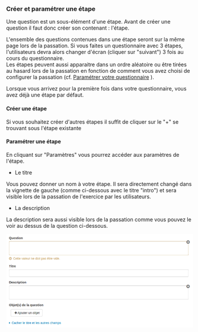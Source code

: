 ### Créer et paramétrer une étape

Une question est un sous-élément d'une étape. Avant de créer une question il faut donc créer son contenant : l'étape.

L'ensemble des questions contenues dans une étape seront sur la même page lors de la passation. Si vous faites un questionnaire avec 3 étapes, l'utilisateurs devra alors changer d'écran \(cliquer sur "suivant"\) 3 fois au cours du questionnaire.  
Les étapes peuvent aussi apparaitre dans un ordre aléatoire ou être tirées au hasard lors de la passation en fonction de comment vous avez choisi de configurer la passation \(cf. [Paramétrer votre questionnaire](quiz_parameters.md) \).

Lorsque vous arrivez pour la première fois dans votre questionnaire, vous avez déjà une étape par défaut.

#### Créer une étape

Si vous souhaitez créer d'autres étapes il suffit de cliquer sur le "+" se trouvant sous l'étape existante 

#### Paramétrer une étape

En cliquant sur "Paramètres" vous pourrez accéder aux paramètres de l'étape.



* Le titre 

Vous pouvez donner un nom à votre étape. Il sera directement changé dans la vignette de gauche \(comme ci-dessous avec le titre "intro"\) et sera visible lors de la passation de l'exercice par les utilisateurs.

* La description

La description sera aussi visible lors de la passation comme vous pouvez le voir au dessus de la question ci-dessous.

![](images/quiz-fig9.png)

